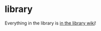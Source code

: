 library
=======

Everything in the library is [in the library wiki](http://github.com/the-learning-collective/library/wiki)!
